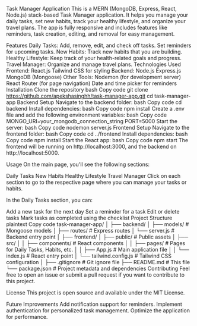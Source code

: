 Task Manager Application
This is a MERN (MongoDB, Express, React, Node.js) stack-based Task Manager application. It helps you manage your daily tasks, set new habits, track your healthy lifestyle, and organize your travel plans. The app is fully responsive and includes features like reminders, task creation, editing, and removal for easy management.

Features
Daily Tasks: Add, remove, edit, and check off tasks. Set reminders for upcoming tasks.
New Habits: Track new habits that you are building.
Healthy Lifestyle: Keep track of your health-related goals and progress.
Travel Manager: Organize and manage travel plans.
Technologies Used
Frontend:
React.js
Tailwind CSS for styling
Backend:
Node.js
Express.js
MongoDB (Mongoose)
Other Tools:
Nodemon (for development server)
React Router (for page navigation)
Date and time picker for reminders
Installation
Clone the repository
bash
Copy code
git clone https://github.com/apekshasinghh/task-manager-app.git
cd task-manager-app
Backend Setup
Navigate to the backend folder:
bash
Copy code
cd backend
Install dependencies:
bash
Copy code
npm install
Create a .env file and add the following environment variables:
bash
Copy code
MONGO_URI=your_mongodb_connection_string
PORT=5000
Start the server:
bash
Copy code
nodemon server.js
Frontend Setup
Navigate to the frontend folder:
bash
Copy code
cd ../frontend
Install dependencies:
bash
Copy code
npm install
Start the React app:
bash
Copy code
npm start
The frontend will be running on http://localhost:3000, and the backend on http://localhost:5000.

Usage
On the main page, you'll see the following sections:

Daily Tasks
New Habits
Healthy Lifestyle
Travel Manager
Click on each section to go to the respective page where you can manage your tasks or habits.

In the Daily Tasks section, you can:

Add a new task for the next day
Set a reminder for a task
Edit or delete tasks
Mark tasks as completed using the checklist
Project Structure
plaintext
Copy code
task-manager-app/
│
├── backend/
│   ├── models/          # Mongoose models
│   ├── routes/          # Express routes
│   └── server.js        # Backend entry point
│
├── frontend/
│   ├── public/          # Public assets
│   ├── src/
│   │   ├── components/  # React components
│   │   ├── pages/       # Pages for Daily Tasks, Habits, etc.
│   │   ├── App.js       # Main application file
│   │   └── index.js     # React entry point
│   └── tailwind.config.js  # Tailwind CSS configuration
│
├── .gitignore           # Git ignore file
├── README.md            # This file
└── package.json         # Project metadata and dependencies
Contributing
Feel free to open an issue or submit a pull request if you want to contribute to this project.

License
This project is open source and available under the MIT License.

Future Improvements
Add notification support for reminders.
Implement authentication for personalized task management.
Optimize the application for performance.
